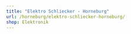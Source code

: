 ```yaml
---
title: "Elektro Schliecker - Horneburg"
url: /horneburg/elektro-schliecker-horneburg/
shop: Elektronik
---
```

